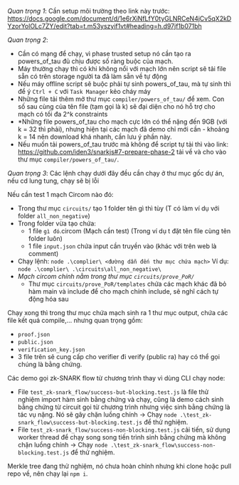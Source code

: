 *Quan trọng 1*: Cần setup môi trường theo link này trước: https://docs.google.com/document/d/1e6rXiNfLfY0tyGLNRCeN4jCv5qX2kDYzorYolOLc7ZY/edit?tab=t.m53yszyif1vt#heading=h.d97jf1b071bh

*Quan trọng 2*:
- Cần có mạng để chạy, vì phase trusted setup nó cần tạo ra powers_of_tau đủ chịu được số ràng buộc của mạch.
- Máy thường chạy thì có khi không nổi với mạch lớn nên script sẽ tải file sẵn có trên storage người ta đã làm sẵn về tự động
- Nếu máy offline script sẽ buộc phải tự sinh powers_of_tau, mà tự sinh thì để ý `Ctrl + C` với `Task Manager` kẻo cháy máy
- Những file tải thêm mở thư mục `compiler/powers_of_tau/` để xem. Con số sau cùng của tên file (tạm gọi là k) sẽ đại diện cho nó hỗ trợ cho mạch có tối đa 2^k constraints
- *Những file powers_of_tau cho mạch cực lớn có thể nặng đến 9GB (với k = 32 thì phải), nhưng hiện tại các mạch đã demo chỉ mới cần - khoảng k = 14 nên download khá nhanh, cần lưu ý phần này.
- Nếu muốn tải powers_of_tau trước mà không để script tự tải thì vào link: https://github.com/iden3/snarkjs#7-prepare-phase-2 tải về và cho vào thư mục `compiler/powers_of_tau/`.

*Quan trọng 3*: Các lệnh chạy dưới đây đều cần chạy ở thư mục gốc dự án, nếu cd lung tung, chạy sẽ bị lỗi

Nếu cần test 1 mạch Circom nào đó:
- Trong thư mục `circuits/` tạo 1 folder tên gì thì tùy (T có làm ví dụ với folder `all_non_negative`)
- Trong folder vừa tạo chứa: 
    - 1 file `gì đó`.circom (Mạch cần test) (Trong ví dụ t đặt tên file cùng tên folder luôn)
    - 1 file `input.json` chứa input cần truyền vào (khác với trên web là comment)
-   Chạy lệnh: `node .\complier\ <đường dẫn đến thư mục chứa mạch>`
        Ví dụ: `node .\complier\ .\circuits\all_non_negative\`
- *Mạch circom chính nằm trong thư mục `circuits/prove_PoR/`*
    - Thư mục `circuits/prove_PoR/templates` chứa các mạch khác đã bỏ hàm main và include để cho mạch chính include, sẽ nghĩ cách tự động hóa sau

Chạy xong thì trong thư mục chứa mạch sinh ra 1 thư mục output, chứa các file kết quả compile,... nhưng quan trọng gồm:
- `proof.json`
- `public.json`
- `verification_key.json`
- 3 file trên sẽ cung cấp cho verifier đi verify (public ra) hay có thể gọi chúng là bằng chứng.

Các demo gọi zk-SNARK flow từ chương trình thay vì dùng CLI chạy node:
- File `test_zk-snark_flow/success-but-blocking.test.js` là file thử nghiệm import hàm sinh bằng chứng và chạy, cũng là demo cách sinh bằng chứng từ circuit gọi từ chương trình nhưng việc sinh bằng chứng là tác vụ nặng. Nó sẽ gây chặn luồng chính -> Chạy `node .\test_zk-snark_flow\success-but-blocking.test.js` để thử nghiệm.
- File `test_zk-snark_flow/success-non-blocking.test.js` cải tiến, sử dụng worker thread để chạy song song tiến trình sinh bằng chứng mà không chặn luồng chính -> Chạy `node .\test_zk-snark_flow\success-non-blocking.test.js` để thử nghiệm.

Merkle tree đang thử nghiệm, nó chưa hoàn chỉnh nhưng khi clone hoặc pull repo về, nên chạy lại `npm i`.